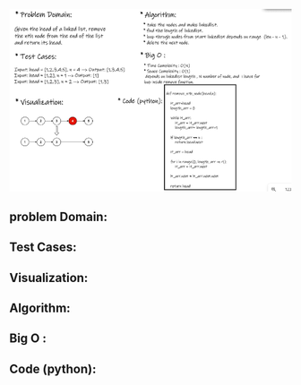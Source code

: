 ![](./removenthnode.PNG)

## problem Domain:


## Test Cases:


## Visualization: 


## Algorithm:


## Big O :


## Code (python):

 